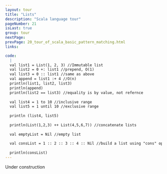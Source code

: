 ```yaml
---
layout: tour
title: "Lists"
description: "Scala language tour"
pageNumber: 21
isLast: true
group: tour
nextPage: 
prevPage: 20_tour_of_scala_basic_pattern_matching.html
links:

code:
  |
  val list1 = List(1, 2, 3) //Immutable list  
  val list2 = 0 +: list1 //prepend, O(1)  
  val list3 = 0 :: list1 //same as above  
  val append = list1 :+ 4 //O(n)  
  println(list1, list2, list3)  
  println(append)  
  println(list2 == list3) //equality is by value, not refernce  
  
  val list4 = 1 to 10 //inclusive range  
  val list5 = 1 until 10 //exclusive range  
  
  println (list4, list5)  
  
  println(List(1,2,3) ++ List(4,5,6,7)) //concatenate lists  
  
  val emptyList = Nil //empty list  
  
  val consList = 1 :: 2 :: 3 :: 4 :: Nil //build a list using "cons" operator  
  
  println(consList)  
---
```


Under construction